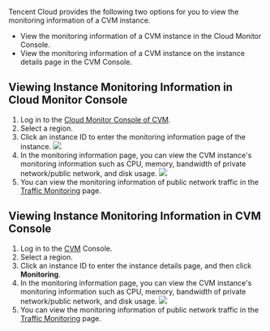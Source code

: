 
Tencent Cloud provides the following two options for you to view the monitoring information of a CVM instance.

- View the monitoring information of a CVM instance in the Cloud Monitor Console.
- View the monitoring information of a CVM instance on the instance details page in the CVM Console.

## Viewing Instance Monitoring Information in Cloud Monitor Console


1. Log in to the [Cloud Monitor Console of CVM](https://console.cloud.tencent.com/monitor/product/cvm).
2. Select a region.
3. Click an instance ID to enter the monitoring information page of the instance.
![](https://main.qcloudimg.com/raw/a8935276066a8d37c3cb2d6a4c424844.png)
4. In the monitoring information page, you can view the CVM instance's monitoring information such as CPU, memory, bandwidth of private network/public network, and disk usage.
![](https://main.qcloudimg.com/raw/9bb7484b41286d01ed34f7b87269a533.png)
5. You can view the monitoring information of public network traffic in the [Traffic Monitoring](https://console.cloud.tencent.com/monitor/flow) page.

## Viewing Instance Monitoring Information in CVM Console

1. Log in to the [CVM](https://console.cloud.tencent.com/cvm/index) Console.
2. Select a region.
3. Click an instance ID to enter the instance details page, and then click **Monitoring**.
4. In the monitoring information page, you can view the CVM instance's monitoring information such as CPU, memory, bandwidth of private network/public network, and disk usage.
![](https://main.qcloudimg.com/raw/305d8409d941ffaddfd5c4ca12b3d2c9.png)
5. You can view the monitoring information of public network traffic in the [Traffic Monitoring](https://console.cloud.tencent.com/monitor/flow) page.

